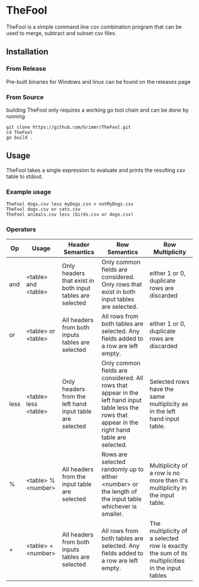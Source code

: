 # TheFool
TheFool is a simple command line csv combination program that can be used to merge, subtract and subset csv files. 
## Installation
### From Release
Pre-built binaries for Windows and linux can be found on the releases page 
### From Source
building TheFool only requires a working go tool chain and can be done by running
```
git clone https://github.com/Grimmr/TheFool.git
cd TheFool
go build .
```
## Usage
TheFool takes a single expression to evaluate and prints the resulting csv table to stdout. 
### Example usage
```
TheFool dogs.csv less myDogs.csv > notMyDogs.csv
TheFool dogs.csv or cats.csv
TheFool animals.csv less (birds.csv or dogs.csv)
```
### Operators
 | Op | Usage | Header Semantics | Row Semantics | Row Multiplicity |
 |----|-------|------------------|---------------|------------------|
 | and | \<table\> and \<table\> | Only headers that exist in both input tables are selected | Only common fields are considered. Only rows that exist in both input tables are selected. | either 1 or 0, duplicate rows are discarded |
 | or | \<table\> or \<table\> | All headers from both inputs tables are selected | All rows from both tables are selected. Any fields added to a row are left empty. | either 1 or 0, duplicate rows are discarded |
 | less | \<table\> less \<table\> | Only headers from the left hand input table are selected | Only common fields are considered. All rows that appear in the left hand input table less the rows that appear in the right hand table are selected. | Selected rows have the same multiplicity as in the left hand input table. |   
 | % | \<table\> % \<number\> | All headers from the input table are selected | Rows are selected randomly up to either \<number\> or the length of the input table whichever is smaller. | Multiplicity of a row is no more then it's multiplicity in the input table. |
 | + | \<table\> + \<number\> | All headers from both inputs tables are selected | All rows from both tables are selected. Any fields added to a row are left empty. | The multiplicity of a selected row is exactly the sum of its multiplicities in the input tables |
